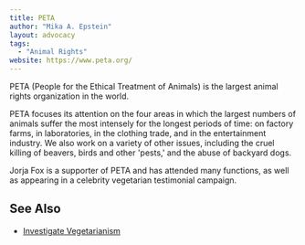 ```yaml
---
title: PETA
author: "Mika A. Epstein"
layout: advocacy
tags:
  - "Animal Rights"
website: https://www.peta.org/
---
```


PETA (People for the Ethical Treatment of Animals) is the largest animal rights organization in the world.

PETA focuses its attention on the four areas in which the largest numbers of animals suffer the most intensely for the longest periods of time: on factory farms, in laboratories, in the clothing trade, and in the entertainment industry. We also work on a variety of other issues, including the cruel killing of beavers, birds and other 'pests,' and the abuse of backyard dogs.

Jorja Fox is a supporter of PETA and has attended many functions, as well as appearing in a celebrity vegetarian testimonial campaign.

## See Also

* [Investigate Vegetarianism](https://veggietestimonial.peta.org/psa.aspx?CID=a3493023-a4f4-4309-961c-8e4e3528908c)
